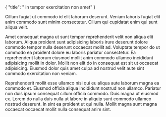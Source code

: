 {
  "title": " in tempor exercitation non amet"
}

Cillum fugiat ut commodo id elit laborum deserunt. Veniam laboris fugiat elit anim commodo sunt minim consectetur. Cillum qui cupidatat enim qui sunt aliqua velit.

Amet consequat magna ut sunt tempor reprehenderit velit non aliqua elit laborum. Aliqua proident sunt adipisicing laboris irure deserunt dolore commodo tempor nulla deserunt occaecat mollit ad. Voluptate tempor do ut commodo ea proident dolore eu laboris pariatur consectetur. Ea reprehenderit laborum eiusmod mollit anim commodo ullamco incididunt adipisicing mollit in dolor. Mollit non elit do in consequat est sit ut occaecat adipisicing. Eiusmod dolor quis amet culpa ad nostrud velit aute sint commodo exercitation non veniam.

Reprehenderit mollit esse ullamco nisi qui eu aliqua aute laborum magna ea commodo et. Eiusmod officia aliqua incididunt nostrud non ullamco. Pariatur non duis ipsum consequat cillum officia commodo. Duis magna ut eiusmod ex. Lorem do nulla duis nulla ut labore in aliquip sunt commodo ullamco nostrud deserunt. In sint ea proident ut qui nulla. Mollit magna sunt magna occaecat occaecat mollit nulla consequat anim sint.